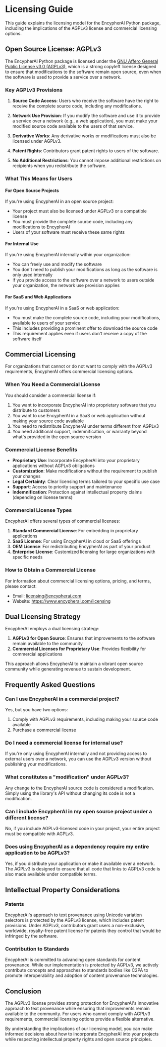 # Licensing Guide

This guide explains the licensing model for the EncypherAI Python package, including the implications of the AGPLv3 license and commercial licensing options.

## Open Source License: AGPLv3

The EncypherAI Python package is licensed under the [GNU Affero General Public License v3.0 (AGPLv3)](https://www.gnu.org/licenses/agpl-3.0.en.html), which is a strong copyleft license designed to ensure that modifications to the software remain open source, even when the software is used to provide a service over a network.

### Key AGPLv3 Provisions

1. **Source Code Access**: Users who receive the software have the right to receive the complete source code, including any modifications.

2. **Network Use Provision**: If you modify the software and use it to provide a service over a network (e.g., a web application), you must make your modified source code available to the users of that service.

3. **Derivative Works**: Any derivative works or modifications must also be licensed under AGPLv3.

4. **Patent Rights**: Contributors grant patent rights to users of the software.

5. **No Additional Restrictions**: You cannot impose additional restrictions on recipients when you redistribute the software.

### What This Means for Users

#### For Open Source Projects

If you're using EncypherAI in an open source project:

- Your project must also be licensed under AGPLv3 or a compatible license
- You must provide the complete source code, including any modifications to EncypherAI
- Users of your software must receive these same rights

#### For Internal Use

If you're using EncypherAI internally within your organization:

- You can freely use and modify the software
- You don't need to publish your modifications as long as the software is only used internally
- If you provide access to the software over a network to users outside your organization, the network use provision applies

#### For SaaS and Web Applications

If you're using EncypherAI in a SaaS or web application:

- You must make the complete source code, including your modifications, available to users of your service
- This includes providing a prominent offer to download the source code
- This requirement applies even if users don't receive a copy of the software itself

## Commercial Licensing

For organizations that cannot or do not want to comply with the AGPLv3 requirements, EncypherAI offers commercial licensing options.

### When You Need a Commercial License

You should consider a commercial license if:

1. You want to incorporate EncypherAI into proprietary software that you distribute to customers
2. You want to use EncypherAI in a SaaS or web application without making your source code available
3. You need to redistribute EncypherAI under terms different from AGPLv3
4. You need additional support, indemnification, or warranty beyond what's provided in the open source version

### Commercial License Benefits

- **Proprietary Use**: Incorporate EncypherAI into your proprietary applications without AGPLv3 obligations
- **Customization**: Make modifications without the requirement to publish your changes
- **Legal Certainty**: Clear licensing terms tailored to your specific use case
- **Support**: Access to priority support and maintenance
- **Indemnification**: Protection against intellectual property claims (depending on license terms)

### Commercial License Types

EncypherAI offers several types of commercial licenses:

1. **Standard Commercial License**: For embedding in proprietary applications
2. **SaaS License**: For using EncypherAI in cloud or SaaS offerings
3. **OEM License**: For redistributing EncypherAI as part of your product
4. **Enterprise License**: Customized licensing for large organizations with specific needs

### How to Obtain a Commercial License

For information about commercial licensing options, pricing, and terms, please contact:

- Email: licensing@encypherai.com
- Website: https://www.encypherai.com/licensing

## Dual Licensing Strategy

EncypherAI employs a dual licensing strategy:

1. **AGPLv3 for Open Source**: Ensures that improvements to the software remain available to the community
2. **Commercial Licenses for Proprietary Use**: Provides flexibility for commercial applications

This approach allows EncypherAI to maintain a vibrant open source community while generating revenue to sustain development.

## Frequently Asked Questions

### Can I use EncypherAI in a commercial project?

Yes, but you have two options:
1. Comply with AGPLv3 requirements, including making your source code available
2. Purchase a commercial license

### Do I need a commercial license for internal use?

If you're only using EncypherAI internally and not providing access to external users over a network, you can use the AGPLv3 version without publishing your modifications.

### What constitutes a "modification" under AGPLv3?

Any change to the EncypherAI source code is considered a modification. Simply using the library's API without changing its code is not a modification.

### Can I include EncypherAI in my open source project under a different license?

No, if you include AGPLv3-licensed code in your project, your entire project must be compatible with AGPLv3.

### Does using EncypherAI as a dependency require my entire application to be AGPLv3?

Yes, if you distribute your application or make it available over a network. The AGPLv3 is designed to ensure that all code that links to AGPLv3 code is also made available under compatible terms.

## Intellectual Property Considerations

### Patents

EncypherAI's approach to text provenance using Unicode variation selectors is protected by the AGPLv3 license, which includes patent provisions. Under AGPLv3, contributors grant users a non-exclusive, worldwide, royalty-free patent license for patents they control that would be infringed by the software.

### Contribution to Standards

EncypherAI is committed to advancing open standards for content provenance. While our implementation is protected by AGPLv3, we actively contribute concepts and approaches to standards bodies like C2PA to promote interoperability and adoption of content provenance technologies.

## Conclusion

The AGPLv3 license provides strong protection for EncypherAI's innovative approach to text provenance while ensuring that improvements remain available to the community. For users who cannot comply with AGPLv3 requirements, commercial licensing options provide a flexible alternative.

By understanding the implications of our licensing model, you can make informed decisions about how to incorporate EncypherAI into your projects while respecting intellectual property rights and open source principles.
